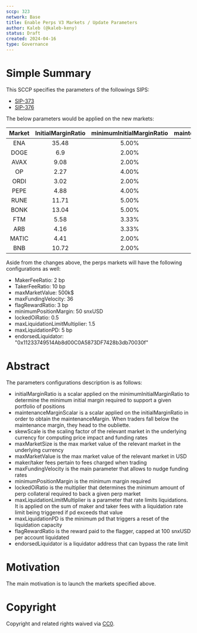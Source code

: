 ```yaml
---
sccp: 323
network: Base
title: Enable Perps V3 Markets / Update Parameters
author: Kaleb (@kaleb-keny)
status: Draft
created: 2024-04-16
type: Governance
---
```


# Simple Summary

This SCCP specifies the parameters of the followings SIPS:
- [SIP-373](https://sips.synthetix.io/sips/sip-373/) 
- [SIP-376](https://sips.synthetix.io/sips/sip-376/) 

The below parameters would be applied on the new markets:

| **Market** | **InitialMarginRatio** | **minimumInitialMarginRatio** | **maintenanceMarginScalar** |   **skewScale**   | **maxMarketSize** |
|:----------:|:----------------------:|:-----------------------------:|:---------------------------:|:-----------------:|:-----------------:|
|     ENA    |          35.48         |             5.00%             |             0.34            |     34,000,000    |      431,000      |
|    DOGE    |           6.9          |             2.00%             |             0.3             |    789,000,000    |     3,333,300     |
|    AVAX    |          9.08          |             2.00%             |             0.36            |     1,250,000     |       13,600      |
|     OP     |          2.27          |             4.00%             |             0.38            |     16,000,000    |      213,700      |
|    ORDI    |          3.02          |             2.00%             |             0.38            |      870,000      |       11,000      |
|    PEPE    |          4.88          |             4.00%             |             0.43            | 8,400,000,000,000 |   96,000,000,000  |
|    RUNE    |          11.71         |             5.00%             |             0.36            |     59,000,000    |       94,300      |
|    BONK    |          13.04         |             5.00%             |             0.34            |  800,000,000,000  |   33,000,000,000  |
|     FTM    |          5.58          |             3.33%             |             0.38            |     59,000,000    |      735,300      |
|     ARB    |          4.16          |             3.33%             |             0.38            |     41,000,000    |      416,700      |
|    MATIC   |          4.41          |             2.00%             |             0.26            |     84,000,000    |      694,400      |
|     BNB    |          10.72         |             2.00%             |             0.35            |      250,000      |        900        |


Aside from the changes above, the perps markets will have the following configurations as well:
- MakerFeeRatio: 2 bp
- TakerFeeRatio: 10 bp
- maxMarketValue: 500k$
- maxFundingVelocity: 36
- flagRewardRatio: 3 bp
- minimumPositionMargin: 50 snxUSD
- lockedOiRatio: 0.5
- maxLiquidationLimitMultiplier: 1.5
- maxLiquidationPD: 5 bp
- endorsedLiquidator: "0x11233749514Ab8d00C0A5873DF7428b3db70030f"

# Abstract

The parameters configurations description is as follows:
- initialMarginRatio is a scalar applied on the minimumInitialMarginRatio to determine the minimum initial margin required to support a given portfolio of positions
- maintenanceMarginScalar is a scalar applied on the initialMarginRatio in order to obtain the maintenanceMargin. When traders fall below the maintenance margin, they head to the oubliette.
- skewScale is the scaling factor of the relevant market in the underlying currency for computing price impact and funding rates
- maxMarketSize is the max market value of the relevant market in the underlying currency
- maxMarketValue is the max market value of the relevant market in USD
- maker/taker fees pertain to fees charged when trading
- maxFundingVelocity is the main parameter that allows to nudge funding rates
- minimumPositionMargin is the minimum margin required
- lockedOiRatio is the multiplier that determines the minimum amount of perp collateral required to back a given perp market
- maxLiquidationLimitMultiplier is a parameter that rate limits liquidations. It is applied on the sum of maker and taker fees with a liquidation rate limit being triggered if pd exceeds that value
- maxLiquidationPD is the minimum pd that triggers a reset of the liquidation capacity
- flagRewardRatio is the reward paid to the flagger, capped at 100 snxUSD per account liquidated
- endorsedLiquidator is a liquidator address that can bypass the rate limit

# Motivation

The main motivation is to  launch the markets specified above.

# Copyright

Copyright and related rights waived via [CC0](https://creativecommons.org/publicdomain/zero/1.0/).


